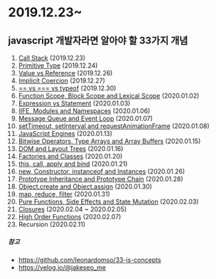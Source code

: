 # 2019.12.23~

## javascript 개발자라면 알아야 할 33가지 개념

1.  [Call Stack](https://github.com/LeeChaeng/javascript_33concepts/tree/master/01.Call_Stack) (2019.12.23)
2.  [Primitive Type](https://github.com/LeeChaeng/javascript_33concepts/tree/master/02.Primitive_Type) (2019.12.24)
3.  [Value vs Reference](https://github.com/LeeChaeng/javascript_33concepts/tree/master/03.Value_VS_Reference) (2019.12.26)
4.  [Implicit Coercion](https://github.com/LeeChaeng/javascript_33concepts/tree/master/04.ImplicitCoercion) (2019.12.27)
5.  [== vs === vs typeof](https://github.com/LeeChaeng/javascript_33concepts/tree/master/05.%3D%3D%20vs%20%3D%3D%3D%20vs%20typeof) (2019.12.30)
6.  [Function Scope, Block Scope and Lexical Scope](https://github.com/LeeChaeng/javascript_33concepts/tree/master/06.Function_Bolck_Lexical_Scope) (2020.01.02)
7.  [Expression vs Statement](https://github.com/LeeChaeng/javascript_33concepts/tree/master/07.Expression_VS_Statement) (2020.01.03)
8.  [IIFE, Modules and Namespaces](https://github.com/LeeChaeng/javascript_33concepts/tree/master/08.IIFE) (2020.01.06)
9.  [Message Queue and Event Loop](https://github.com/LeeChaeng/javascript_33concepts/tree/master/09.Message%20Queue%20and%20Event%20Loop) (2020.01.07)
10. [setTimeout, setInterval and requestAnimationFrame](https://github.com/LeeChaeng/javascript_33concepts/tree/master/10.%20setTimeout%2C%20setInterval%20and%20requestAnimationFrame) (2020.01.08)
11. [JavaScript Engines](https://github.com/LeeChaeng/javascript_33concepts/tree/master/11.%20JavaScript%20Engines) (2020.01.13)
12. [Bitwise Operators, Type Arrays and Array Buffers](https://github.com/LeeChaeng/javascript_33concepts/tree/master/12.Bitwise%20Operators%2C%20Type%20Arrays%20and%20Array%20Buffers) (2020.01.15)
13. [DOM and Layout Trees](https://github.com/LeeChaeng/javascript_33concepts/tree/master/13.DOM%20and%20Layout%20Trees) (2020.01.16)
14. [Factories and Classes](https://github.com/LeeChaeng/javascript_33concepts/tree/master/14.Factories%20and%20Classes) (2020.01.20)
15. [this, call, apply and bind](https://github.com/LeeChaeng/javascript_33concepts/tree/master/15.%20this%2C%20call%2C%20apply%20and%20bind) (2020.01.21)
16. [new, Constructor, instanceof and Instances](https://github.com/LeeChaeng/javascript_33concepts/tree/master/16.new) (2020.01.26)
17. [Prototype Inheritance and Prototype Chain](https://github.com/LeeChaeng/javascript_33concepts/tree/master/17.Prototype%20Inheritance%20and%20Prototype%20Chain) (2020.01.28)
18. [Object.create and Object.assign](https://github.com/LeeChaeng/javascript_33concepts/tree/master/18.Object.create%20and%20Object.assign) (2020.01.30)
19. [map, reduce, filter](https://github.com/LeeChaeng/javascript_33concepts/tree/master/19.map%2C%20reduce%2C%20filter) (2020.01.31)
20. [Pure Functions, Side Effects and State Mutation](https://github.com/LeeChaeng/javascript_33concepts/tree/master/20.Pure%20Functions%2C%20Side%20Effects%20and%20State%20Mutation) (2020.02.03)
21. [Closures](https://github.com/LeeChaeng/javascript_33concepts/tree/master/21.Closures) (2020.02.04 ~ 2020.02.05)
22. [High Order Functions](https://github.com/LeeChaeng/javascript_33concepts/tree/master/22.High%20Order%20Functions) (2020.02.07)
23. Recursion (2020.02.11)

##### 참고

- https://github.com/leonardomso/33-js-concepts
- https://velog.io/@jakeseo_me
